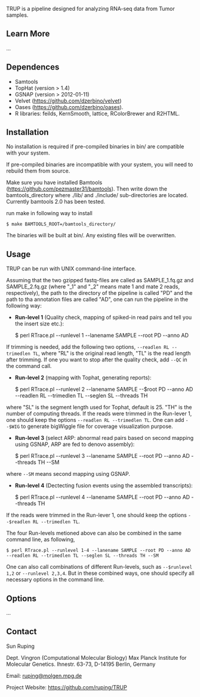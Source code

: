 TRUP is a pipeline designed for analyzing RNA-seq data from Tumor samples.


Learn More
---
...


Dependences
---
+   Samtools
+   TopHat (version > 1.4)
+   GSNAP (version > 2012-01-11)
+   Velvet (https://github.com/dzerbino/velvet)
+   Oases (https://github.com/dzerbino/oases).
+   R libraries: feilds, KernSmooth, lattice, RColorBrewer and R2HTML.


Installation
---
No installation is required if pre-compiled binaries in bin/ are compatible with your system.

If pre-compiled binaries are incompatible with your system, you will need to rebuild them from source.

Make sure you have installed Bamtools (https://github.com/pezmaster31/bamtools). Then write down the bamtools_directory where ./lib/ and ./include/ sub-directories are located. Currently bamtools 2.0 has been tested.

run make in following way to install

	$ make BAMTOOLS_ROOT=/bamtools_directory/

The binaries will be built at bin/. Any existing files will be overwritten.


Usage
---

TRUP can be run with UNIX command-line interface.

Assuming that the two gzipped fastq-files are called as SAMPLE_1.fq.gz and SAMPLE_2.fq.gz (where "\_1" and "\_2" means mate 1 and mate 2 reads, respectively), the path to the directory of the pipeline is called "PD" and the path to tha annotation files are called "AD", one can run the pipeline in the following way:

+ **Run-level 1** (Quality check, mapping of spiked-in read pairs and tell you the insert size etc.):

	$ perl RTrace.pl --runlevel 1 --lanename SAMPLE --root PD --anno AD

If trimming is needed, add the following two options, ``--readlen RL --trimedlen TL``, where "RL" is the original read length, "TL" is the read length after trimming. If one you want to stop after the quality check, add ``--QC`` in the command call.

+ **Run-level 2** (mapping with Tophat, generating reports):

	$ perl RTrace.pl --runlevel 2 --lanename SAMPLE --$root PD --anno AD --readlen RL --trimedlen TL --seglen SL --threads TH

where "SL" is the segment length used for Tophat, default is 25. "TH" is the number of computing threads. If the reads were trimmed in the Run-lever 1, one should keep the options ``--readlen RL --trimedlen TL``. One can add ``--$WIG`` to generate bigWiggle file for coverage visualization purpose.

+ **Run-level 3** (select ARP: abnormal read pairs based on second mapping using GSNAP, ARP are fed to denovo assembly):

	$ perl RTrace.pl --runlevel 3 --lanename SAMPLE --root PD --anno AD --threads TH --SM

where ``--SM`` means second mapping using GSNAP.

+ **Run-level 4** (Dectecting fusion events using the assembled transcripts):

	$ perl RTrace.pl --runlevel 4 --lanename SAMPLE --root PD --anno AD --threads TH

If the reads were trimmed in the Run-lever 1, one should keep the options ``--$readlen RL --trimedlen TL``.


The four Run-levels metioned above can also be combined in the same command line, as following,

	$ perl RTrace.pl --runlevel 1-4 --lanename SAMPLE --root PD --anno AD --readlen RL --trimedlen TL --seglen SL --threads TH --SM

One can also call combinations of different Run-levels, such as ``--$runlevel 1,2`` or ``--runlevel 2,3,4``. But in these combined ways, one should specify all necessary options in the command line.


Options
---
...


Contact
---
Sun Ruping

Dept. Vingron (Computational Molecular Biology)
Max Planck Institute for Molecular Genetics. Ihnestr. 63-73, D-14195 Berlin, Germany

Email: ruping@molgen.mpg.de

Project Website: https://github.com/ruping/TRUP

